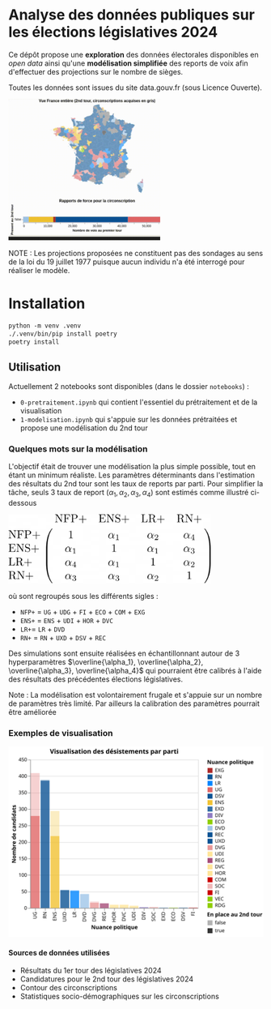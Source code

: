 # Analyse des données publiques sur les élections législatives 2024

Ce dépôt propose une **exploration** des données électorales disponibles en _open data_ ainsi qu'une **modélisation simplifiée** des reports de voix afin d'effectuer des projections sur le nombre de sièges.

Toutes les données sont issues du site data.gouv.fr (sous Licence Ouverte).

<img src="img/visu_france.gif" alt="Visualisation France" width="300"/>

NOTE : Les projections proposées ne constituent pas des sondages au sens de la loi du 19 juillet 1977 puisque aucun individu n'a été interrogé pour réaliser le modèle.

# Installation

```
python -m venv .venv
./.venv/bin/pip install poetry
poetry install
```
## Utilisation

Actuellement 2 notebooks sont disponibles (dans le dossier `notebooks`) :
- `0-pretraitement.ipynb` qui contient l'essentiel du prétraitement et de la visualisation
- `1-modelisation.ipynb` qui s'appuie sur les données prétraitées et propose une modélisation du 2nd tour

### Quelques mots sur la modélisation
L'objectif était de trouver une modélisation la plus simple possible, tout en étant un minimum réaliste. Les paramètres déterminants dans l'estimation des résultats du 2nd tour sont les taux de reports par parti.
Pour simplifier la tâche, seuls 3 taux de report ($\alpha_1, \alpha_2, \alpha_3, \alpha_4$) sont estimés comme illustré ci-dessous

<img src="img/matrice_reports.png" alt="Matrice de reports" width="400"/>

où sont regroupés sous les différents sigles : 
- `NFP+` = `UG` + `UDG` + `FI` + `ECO` + `COM` + `EXG`
- `ENS+` = `ENS` + `UDI` + `HOR` + `DVC`
- `LR+`= `LR` + `DVD`
- `RN+` = `RN` + `UXD` + `DSV` + `REC`

Des simulations sont ensuite réalisées en échantillonnant autour de 3 hyperparamètres $\overline{\alpha_1}, \overline{\alpha_2}, \overline{\alpha_3}, \overline{\alpha_4}$ qui pourraient être calibrés à l'aide des résultats des précédentes élections législatives.

Note : La modélisation est volontairement frugale et s'appuie sur un nombre de paramètres très limité. Par ailleurs la calibration des paramètres pourrait être améliorée

### Exemples de visualisation
![Désistements par parti politique](img/visu_desistements.svg)

#### Sources de données utilisées
- Résultats du 1er tour des législatives 2024
- Candidatures pour le 2nd tour des législatives 2024
- Contour des circonscriptions
- Statistiques socio-démographiques sur les circonscriptions